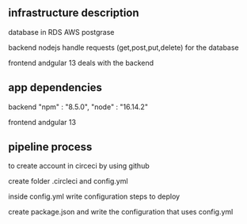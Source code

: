 

## infrastructure description

database in RDS AWS postgrase 

backend nodejs handle requests (get,post,put,delete) for the database

frontend andgular 13 deals with the backend 


## app dependencies
 

 backend
    "npm" : "8.5.0",
    "node" : "16.14.2"

frontend 
    andgular 13


## pipeline process


to create account in circeci by using github

create folder .circleci and config.yml

inside config.yml write configuration steps to deploy

create package.json and write the configuration that uses config.yml